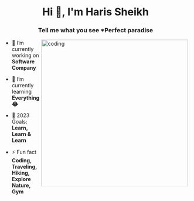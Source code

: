 <h1 align="center">Hi 👋, I'm Haris Sheikh</h1>
<h3 align="center">Tell me what you see *Perfect paradise</h3>
<img align="right" alt="coding" width="400" src="https://cdn.dribbble.com/users/1162077/screenshots/3848914/programmer.gif">


- 🔭 I’m currently working on **Software Company**

- 🌱 I’m currently learning **Everything 😂**

- 🥅 2023 Goals: **Learn, Learn & Learn**

- ⚡ Fun fact **Coding, Traveling, Hiking, Explore Nature, Gym**
